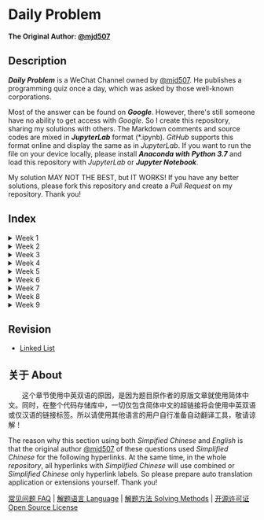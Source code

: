 # Daily Problem

**The Original Author: [@mjd507](https://github.com/mjd507)**

## Description

***Daily Problem*** is a WeChat Channel owned by [@mjd507](https://github.com/mjd507). He publishes a programming quiz once a day, which was asked by those well-known corporations.

Most of the answer can be found on ***Google***. However, there's still someone have no ability to get access with *Google*. So I create this repository, sharing my solutions with others. The Markdown comments and source codes are mixed in ***JupyterLab*** format (\*.ipynb). *GitHub* supports this format online and display the same as in *JupyterLab*. If you want to run the file on your device locally, please install ***Anaconda with Python 3.7*** and load this repository with *JupyterLab* or ***Jupyter Notebook***.

My solution MAY NOT THE BEST, but IT WORKS! If you have any better solutions, please fork this repository and create a *Pull Request* on my repository. Thank you!

## Index

<details>
  <summary>Week 1</summary>

- [Day 1: Linklist Add Up](Week1/1.ipynb)
- [Day 2: Longest Substring Without Repeating Characters](Week1/2.ipynb)
- [Day 3: Longest Palindromic Substring](Week1/3.ipynb)
- [Day 4: Validate Balanced Parentheses](Week1/4.ipynb)
- [Day 5: First and Last Indices of an Element in a Sorted Array](Week1/5.ipynb)
- [Day 6: Reverse a Linked List](Week1/6.ipynb)
- [Day 7: Sorting a list with 3 unique numbers](Week1/7.ipynb)

</details>
<details>
    <summary>Week 2</summary>

- [Day 8: Two-Sum](Week2/8.ipynb)
- [Day 9: Find the non-duplicate number](Week2/9.ipynb)
- [Day 10: Non-decreasing Array with Single Modification](Week2/10.ipynb)
- [Day 11: Floor and Ceiling of a Binary Search Tree](Week2/11.ipynb)
- [Day 12: Invert a Binary Tree](Week2/12.ipynb)
- [Day 13: Maximum In A Stack](Week2/13.ipynb)
- [Day 14: Number of Ways to Climb Stairs](Week2/13.ipynb)

</details>
<details>
  <summary>Week 3</summary>

- [Day 15: Find Pythagorean Triplets](Week3/15.ipynb)
- [Day 16: Edit Distance](Week3/16.ipynb)
- [Day 17: Create a Simple Calculator](Week3/17.ipynb)
- [Day 18: Longest Sequence with Two Unique Numbers](Week3/18.ipynb)
- [Day 19: Find Cycles in a Graph](Week3/19.ipynb)
- [Day 20: Word Search](Week3/20.ipynb)
- [Day 21: Minimum Size Subarray Sum](Week3/21.ipynb)

</details>
<details>
  <summary>Week 4</summary>

- [Day 22: Ways to Traverse a Grid](Week4/22.ipynb)
- [Day 23: Intersection of Linked Lists](Week4/23.ipynb)
- [Day 24: Falling Dominoes](Week4/24.ipynb)
- [Day 25: Remove Consecutive Nodes that Sum to 0](Week4/25.ipynb)
- [Day 26: Remove k-th Last Element From Linked List](Week4/26.ipynb)
- [Day 27: Witness of The Tall People](Week4/27.ipynb)
- [Day 28: Course Prerequisites](Week4/28.ipynb)

</details>
<details>
  <summary>Week 5</summary>

- [Day 29: Move Zeros](Week5/29.ipynb)
- [Day 30: Find the k-th Largest Element in a List](Week5/30.ipynb)
- [Day 31: Spiral Traversal of Grid](Week5/31.ipynb)
- [Day 32: Largest Product of 3 Elements](Week5/32.ipynb)
- [Day 33: Merge Overlapping Intervals](Week5/33.ipynb)
- [Day 34: Maximum Profit From Stocks](Week5/34.ipynb)
- [Day 35: Queue Using Two Stacks](Week5/35.ipynb)

</details>
<details>
    <summary>Week 6</summary>

- [Day 36: Contiguous Subarray with Maximum Sum](Week6/36.ipynb)
- [Day 37: Merge K Sorted Linked Lists](Week6/37.ipynb)
- [Day 38: Create a balanced binary search tree](Week6/38.ipynb)
- [Day 39: Trapping Rainwater](Week6/39.ipynb)
- [Day 40: Buddy Strings](Week6/40.ipynb)
- [Day 41: Deepest Node in a Binary Tree](Week6/41.ipynb)
- [Day 42: Look and Say Sequence](Week6/42.ipynb)

</details>
<details>
    <summary>Week 7</summary>

- [Day 43: First Missing Positive Integer](Week7/43.ipynb)
- [Day 44: Validate Binary Search Tree](Week7/44.ipynb)
- [Day 45: Get all Values at a Certain Height in a Binary Tree](Week7/45.ipynb)
- [Day 46: Longest Substring With K Distinct Characters](Week7/46.ipynb)
- [Day 47: Count Number of Unival Subtrees](Week7/47.ipynb)
- [Day 48: Reconstrunct Binary Tree from Preorder and Inorder Traversals](Week7/48.ipynb)
- [Day 49: Sort Colors](Week7/49.ipynb)

</details>
<details>
    <summary>Week 8</summary>

- [Day 50: Word Ordering in a Different Alphabetical Order](Week8/50.ipynb)
- [Day 51: 3 Sum](Week8/51.ipynb)
- [Day 52: Largest BST in a Binary Tree](Week8/52.ipynb)
- [Day 53: Find the Number of Islands](Week8/53.ipynb)
- [Day 54: Minimum Removals for Valid Parenthesis](Week8/54.ipynb)
- [Day 55: Group Words that are Anagrams](Week8/55.ipynb)
- [Day 56: Running Median](Week8/56.ipynb)

</details>
<details>
    <summary>Week 9</summary>

- [Day 57: Room scheduling](Week9/57.ipynb)
- [Day 58: Reverse Words in a String](Week9/58.ipynb)
- [Day 59: Merge List Of Number Into Ranges](Week9/59.ipynb)
- [Day 60: Product of Array Except Self](Week9/60.ipynb)

</details>

## Revision

- [Linked List](Revision/Linked_list.ipynb)

## 关于 About

&emsp;&emsp;这个章节使用中英双语的原因，是因为题目原作者的原版文章就使用简体中文。同时，在整个代码存储库中，一切仅包含简体中文的超链接将会使用中英双语或仅汉语的链接标签。所以请使用其他语言的用户自行准备自动翻译工具，敬请谅解！

The reason why this section using both *Simpified Chinese* and *English* is that the original author [@mjd507](https://github.com/mjd507) of these questions used *Simplified Chinese* for the following hyperlinks. At the same time, in the whole *repository*, all hyperlinks with *Simplified Chinese* will use combined or *Simplified Chinese* only hyperlink labels. So please prepare auto translation application or extensions yourself. Thank you!

[常见问题 FAQ] | [解题语言 Language] | [解题方法 Solving Methods] | [开源许可证 Open Source License]

[常见问题 FAQ]: https://mp.weixin.qq.com/s/KsNh1Jfq4mPj0fb5DSALDQ
[解题语言 Language]: https://mp.weixin.qq.com/s/ksk35cKlvXZ6WNLsxOCHQA
[解题方法 Solving Methods]: https://mp.weixin.qq.com/s/DG2BheIKIn-ec6cCdEyHRg
[开源许可证 Open Source License]: https://choosealicense.com/licenses/mit/
